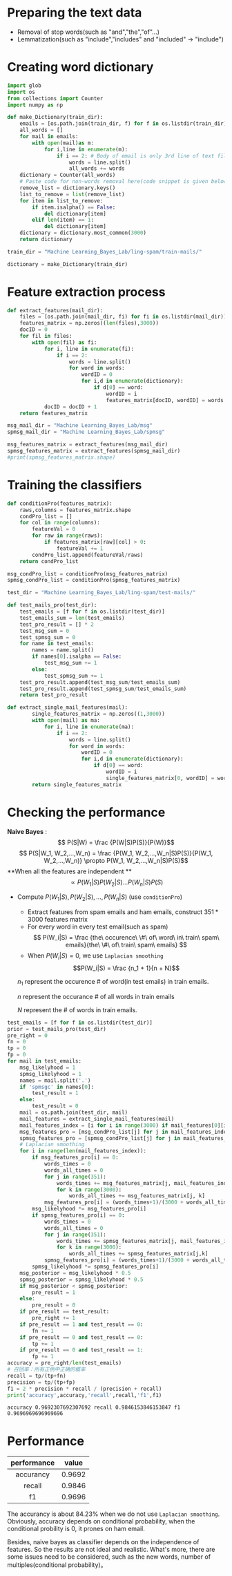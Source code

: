 
# Preparing the text data

* Removal of stop words(such as "and","the","of"...)
* Lemmatization(such as "include","includes" and "included" -> "include")

# Creating word dictionary


```python
import glob
import os
from collections import Counter
import numpy as np
```


```python
def make_Dictionary(train_dir):
    emails = [os.path.join(train_dir, f) for f in os.listdir(train_dir)]
    all_words = []
    for mail in emails:
        with open(mail)as m:
            for i,line in enumerate(m):
                if i == 2: # Body of email is only 3rd line of text file
                    words = line.split()
                    all_words += words
    dictionary = Counter(all_words)
    # Paste code for non-words removal here(code snippet is given below)
    remove_list = dictionary.keys()
    list_to_remove = list(remove_list)
    for item in list_to_remove:
        if item.isalpha() == False:
            del dictionary[item]
        elif len(item) == 1:
            del dictionary[item]
    dictionary = dictionary.most_common(3000)
    return dictionary
```


```python
train_dir = "Machine Learning_Bayes_Lab/ling-spam/train-mails/"
```


```python
dictionary = make_Dictionary(train_dir)
```

# Feature extraction process


```python
def extract_features(mail_dir):
    files = [os.path.join(mail_dir, fi) for fi in os.listdir(mail_dir)]
    features_matrix = np.zeros((len(files),3000))
    docID = 0
    for fil in files:
        with open(fil) as fi:
            for i, line in enumerate(fi):
                if i == 2:
                    words = line.split()
                    for word in words:
                        wordID = 0
                        for i,d in enumerate(dictionary):
                            if d[0] == word:
                                wordID = i
                                features_matrix[docID, wordID] = words.count(word)
            docID = docID + 1
    return features_matrix
```


```python
msg_mail_dir = "Machine Learning_Bayes_Lab/msg"
spmsg_mail_dir = "Machine Learning_Bayes_Lab/spmsg"
```


```python
msg_features_matrix = extract_features(msg_mail_dir)
spmsg_features_matrix = extract_features(spmsg_mail_dir)
#print(spmsg_features_matrix.shape)
```

# Training the classifiers


```python
def conditionPro(features_matrix):
    raws,columns = features_matrix.shape
    condPro_list = []
    for col in range(columns):
        featureVal = 0
        for raw in range(raws):
            if features_matrix[raw][col] > 0:
                featureVal += 1
        condPro_list.append(featureVal/raws)
    return condPro_list
```


```python
msg_condPro_list = conditionPro(msg_features_matrix)
spmsg_condPro_list = conditionPro(spmsg_features_matrix)
```


```python
test_dir = "Machine Learning_Bayes_Lab/ling-spam/test-mails/"
```


```python
def test_mails_pro(test_dir):
    test_emails = [f for f in os.listdir(test_dir)]
    test_emails_sum = len(test_emails)
    test_pro_result = [] * 2
    test_msg_sum = 0
    test_spmsg_sum = 0
    for name in test_emails:
        names = name.split()
        if names[0].isalpha == False:
            test_msg_sum += 1
        else:
            test_spmsg_sum += 1
    test_pro_result.append(test_msg_sum/test_emails_sum)
    test_pro_result.append(test_spmsg_sum/test_emails_sum)
    return test_pro_result
```


```python
def extract_single_mail_features(mail):
        single_features_matrix = np.zeros((1,3000))
        with open(mail) as ma:
            for i, line in enumerate(ma):
                if i == 2:
                    words = line.split()
                    for word in words:
                        wordID = 0
                        for i,d in enumerate(dictionary):
                            if d[0] == word:
                                wordID = i
                                single_features_matrix[0, wordID] = words.count(word)
        return single_features_matrix
```

# Checking the performance

**Naive Bayes** : $$ P(S|W) = \frac {P(W|S)P(S)}{P(W)}$$ $$ P(S|W_1, W_2,...,W_n) = \frac {P(W_1, W_2,...,W_n|S)P(S)}{P(W_1, W_2,...,W_n)} \propto P(W_1, W_2,...,W_n|S)P(S)$$ 
**When all the features are independent **
$$ \propto P(W_1|S)P(W_2|S)...P(W_n|S)P(S) $$

* Compute $P(W_1|S),P(W_2|S),...,P(W_n|S)$ (use `conditionPro`)

    * Extract features from spam emails and ham emails, construct $351 * 3000$ features matrix
    * For every word in every test email(such as spam) $$ P(W_i|S) = \frac {the\ occurence\ \#\ of\ word\ in\ train\ spam\ emails}{the\ \#\ of\ train\ spam\ emails} $$
    * When $P(W_i|S) = 0$, we use `Laplacian smoothing` $$P(W_i|S) = \frac {n_1 + 1}{n + N}$$ 
    
    $n_1$ represent the occurence $\#$ of word(in test emails) in train emails. 
    
    $n$ represent the occurance $\#$ of all words in train emails
    
    $N$ represent the $\#$ of words in train emails.


```python
test_emails = [f for f in os.listdir(test_dir)]
prior = test_mails_pro(test_dir)
pre_right = 0
fn = 0
tp = 0
fp = 0
for mail in test_emails:
    msg_likelyhood = 1
    spmsg_likelyhood = 1
    names = mail.split('.')
    if 'spmsgc' in names[0]:
        test_result = 1
    else:
        test_result = 0
    mail = os.path.join(test_dir, mail)
    mail_features = extract_single_mail_features(mail)
    mail_features_index = [i for i in range(3000) if mail_features[0][i]>0]
    msg_features_pro = [msg_condPro_list[j] for j in mail_features_index]
    spmsg_features_pro = [spmsg_condPro_list[j] for j in mail_features_index]
    # Laplacian smoothing
    for i in range(len(mail_features_index)):
        if msg_features_pro[i] == 0:
            words_times = 0
            words_all_times = 0
            for j in range(351):
                words_times += msg_features_matrix[j, mail_features_index[i]]
                for k in range(3000):
                    words_all_times += msg_features_matrix[j, k]
            msg_features_pro[i] = (words_times+1)/(3000 + words_all_times)
        msg_likelyhood *= msg_features_pro[i] 
        if spmsg_features_pro[i] == 0:
            words_times = 0
            words_all_times = 0
            for j in range(351):
                words_times += spmsg_features_matrix[j, mail_features_index[i]]
                for k in range(3000):
                    words_all_times += spmsg_features_matrix[j,k]
            spmsg_features_pro[i] = (words_times+1)/(3000 + words_all_times)
        spmsg_likelyhood *= spmsg_features_pro[i]
    msg_posterior = msg_likelyhood * 0.5
    spmsg_posterior = spmsg_likelyhood * 0.5
    if msg_posterior < spmsg_posterior:
        pre_result = 1
    else:
        pre_result = 0
    if pre_result == test_result:
        pre_right += 1
    if pre_result == 1 and test_result == 0:
        fn += 1
    if pre_result == 0 and test_result == 0:
        tp += 1
    if pre_result == 0 and test_result == 1:
        fp += 1
accuracy = pre_right/len(test_emails)
# 召回率：所有正例中正确的概率
recall = tp/(tp+fn)
precision = tp/(tp+fp)
f1 = 2 * precision * recall / (precision + recall)
print('accuracy',accuracy,'recall',recall,'f1',f1)
```

    accuracy 0.9692307692307692 recall 0.9846153846153847 f1 0.9696969696969696


# Performance

|performance|value|
|:---------:|:---:|
|accurancy|0.9692|
|recall|0.9846|
|f1|0.9696|

The accurancy is about 84.23% when we do not use `Laplacian smoothing`. Obviously, accuracy depends on conditional probability, when the conditional probility is 0, it prones on ham email. 

Besides, naive bayes as classifier depends on the independence of features. So the results are not ideal and realistic. What's more, there are some issues need to be considered, such as the new words, number of multiples(conditional probability)。
